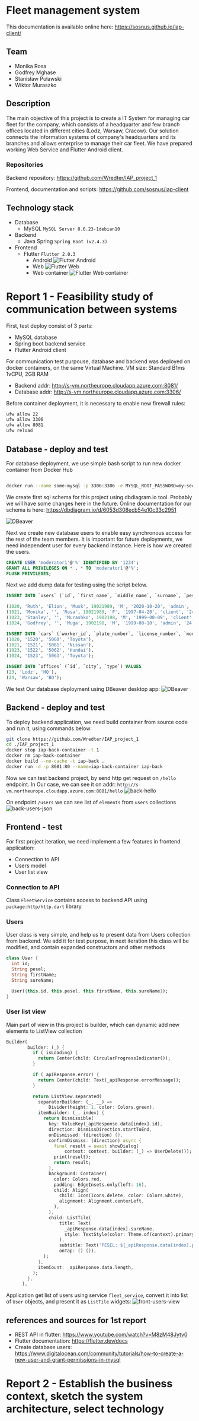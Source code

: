 # Fleet management system

This documentation is available online here: https://sosnus.github.io/iap-client/ 
## Team

* Monika Rosa
* Godfrey Mghase
* Stanisław Puławski
* Wiktor Muraszko

## Description
The main objective of this project is to create a IT System for managing car fleet for the company, which consists of a headquarter and few branch offices located in different cities (Lodz, Warsaw, Cracow). Our solution connects the information systems of company's headquarters and its branches and allows enterprise to manage their car fleet. We have prepared working Web Service and Flutter Android client.

### **Repositories**
Backend repository: https://github.com/Wredter/IAP_project_1

Frontend, documentation and scripts: https://github.com/sosnus/iap-client

## Technology stack

* Database
    * MySQL `MySQL Server 8.0.23-1debian10`
* Backend
    * Java Spring `Spring Boot (v2.4.3)`
* Frontend
    * Flutter `Flutter 2.0.3`
        * Android ![Flutter Android](https://img.shields.io/badge/Android-yes-green)
        * Web ![Flutter Web](https://img.shields.io/badge/Web-not%20yet-red)
        * Web container ![Flutter Web container](https://img.shields.io/badge/Web%20container-not%20yet-red)



# Report 1 - Feasibility study of communication between systems

First, test deploy consist of 3 parts:
* MySQL database
* Spring boot backend service
* Flutter Android client

For communication test purpouse, database and backend was deployed on docker containers, on the same Virtual Machine. VM size: Standard B1ms 1vCPU, 2GB RAM
* Backend addr: http://s-vm.northeurope.cloudapp.azure.com:8081/
* Database addr: http://s-vm.northeurope.cloudapp.azure.com:3306/


Before container deployment, it is necessary to enable new firewall rules:
```bash
ufw allow 22
ufw allow 3306
ufw allow 8081
ufw reload
```

## Database - deploy and test

For database deployment, we use simple bash script to run new docker container from Docker Hub

```bash

docker run --name some-mysql -p 3306:3306 -e MYSQL_ROOT_PASSWORD=my-secret-pw -d mysql

```

We create first sql schema for this project using dbdiagram.io tool. Probably we will have some changes here in the future. Online documentation for our schema is here: https://dbdiagram.io/d/6053d308ecb54e10c33c2951 

![DBeaver](./img/db-schema.png)

 

Next we create new database users to enable easy synchronous access for the rest of the team members. It is important for future deployments, we need independent user for every backend instance. Here is how we created the users.

```sql
CREATE USER 'moderator1'@'%' IDENTIFIED BY '1234';
GRANT ALL PRIVILEGES ON * . * TO 'moderator1'@'%';
FLUSH PRIVILEGES;

```

Next we add dump data for testing using the script below.

```sql
INSERT INTO `users` (`id`, `first_name`, `middle_name`, `surname`, `pesel`, `gender`, `birth_date`, `role`, `office_id`) VALUES

(1020, 'Ruth', 'Elion', 'Musk', 19021989, 'M', '2020-10-20', 'admin', '23'),
(1021, 'Monika', '', 'Rosa', 19021989, 'F', '1997-04-20', 'client', '24'),
(1023, 'Stanley', '', 'Murashko', 1902198, 'M', '1999-08-09', 'client', '23'),
(1024, 'Godfrey', '', 'Muga', 1902198, 'M', '1999-08-10', 'admin', '24');

INSERT INTO `cars` (`worker_id`, `plate_number`, `license_number`, `model`) VALUES
(1020, '1520', '5060', 'Toyota'),
(1021, '1521', '5061', 'Nissan'),
(1023, '1522', '5062', 'Hundai'),
(1024, '1523', '5063', 'Toyota');

INSERT INTO `offices` (`id`, `city`, `type`) VALUES
(23, 'Lodz', 'HQ'),
(24, 'Warsaw', 'BO');

```

We test Our database deployment using DBeaver desktop app:
![DBeaver](./img/db-screen2.png)


## Backend - deploy and test

To deploy backend application, we need build container from source code and run it, using commands below:
```bash
git clone https://github.com/Wredter/IAP_project_1
cd ./IAP_project_1
docker stop iap-back-container -t 1
docker rm iap-back-container
docker build --no-cache -t iap-back .
docker run -d -p 8081:80 --name=iap-back-container iap-back
```

Now we can test backend project, by send http get request on `/hello` endpoint. In Our case, we can see it on addr: `http://s-vm.northeurope.cloudapp.azure.com:8081/hello`
![back-hello](./img/back-hello.png)

On endpoint `/users` we can see list of `elements` from `users` collections
![back-users-json](./img/back-users-json.png)


## Frontend - test
For first project iteration, we need implement a few features in frontend application:
* Connection to API
* Users model
* User list view


### Connection to API
Class `FleetService` contains access to backend API using `package:http/http.dart` library
### Users 
User class is very simple, and help us to present data from Users collection from backend. We add it for test purpose, in next iteration this class will be modified, and contain expanded constructors and other methods
```dart
class User {
  int id;
  String pesel;
  String firstName;
  String sureName;

  User({this.id, this.pesel, this.firstName, this.sureName});
}
```

### User list view
Main part of view in this project is builder, which can dynamic add new elements to ListView collection
```dart
Builder(
        builder: (_) {
          if (_isLoading) {
            return Center(child: CircularProgressIndicator());
          }

          if (_apiResponse.error) {
            return Center(child: Text(_apiResponse.errorMessage));
          }

          return ListView.separated(
            separatorBuilder: (_, __) =>
                Divider(height: 1, color: Colors.green),
            itemBuilder: (_, index) {
              return Dismissible(
                key: ValueKey(_apiResponse.data[index].id),
                direction: DismissDirection.startToEnd,
                onDismissed: (direction) {},
                confirmDismiss: (direction) async {
                  final result = await showDialog(
                      context: context, builder: (_) => UserDelete());
                  print(result);
                  return result;
                },
                background: Container(
                  color: Colors.red,
                  padding: EdgeInsets.only(left: 16),
                  child: Align(
                    child: Icon(Icons.delete, color: Colors.white),
                    alignment: Alignment.centerLeft,
                  ),
                ),
                child: ListTile(
                    title: Text(
                      _apiResponse.data[index].sureName,
                      style: TextStyle(color: Theme.of(context).primaryColor),
                    ),
                    subtitle: Text('PESEL: ${_apiResponse.data[index].pesel}'),
                    onTap: () {}),
              );
            },
            itemCount: _apiResponse.data.length,
          );
        },
      ),
```
Application get list of users using service `fleet_service`, convert it into list of `User` objects, and present it as `ListTile` widgets:
![front-users-view](./img/front-users-view.png)

## references and sources for 1st report
* REST API in flutter: https://www.youtube.com/watch?v=M8zM48Jytv0
* Flutter documentation: https://flutter.dev/docs
* Create database users: https://www.digitalocean.com/community/tutorials/how-to-create-a-new-user-and-grant-permissions-in-mysql


# Report 2 - Establish the business context, sketch the system architecture, select technology